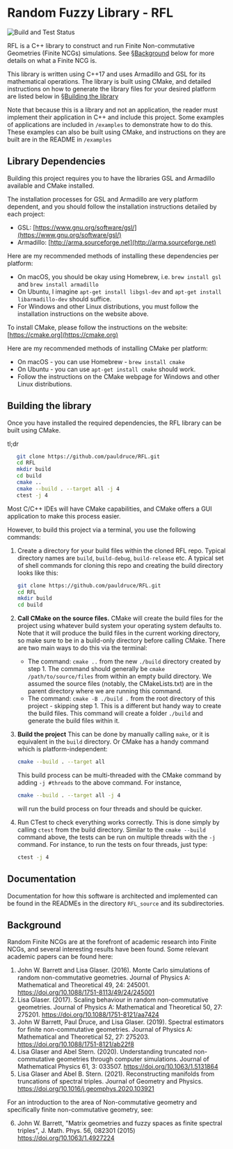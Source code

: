 # Random Fuzzy Library - RFL

![Build and Test Status](https://github.com/pauldruce/RFL/actions/workflows/build_and_test.yml/badge.svg)

RFL is a C++ library to construct and run Finite Non-commutative Geometries (Finite NCGs) simulations. See §[Background](#background) below for more details on what a Finite NCG is.

This library is written using C++17 and uses Armadillo and GSL for its mathematical operations.
The library is built using CMake, and detailed instructions on how to generate the library files for your desired platform are listed below in  §[Building the library](#building-the-library)

Note that because this is a library and not an application, the reader must implement their application in C++ and include this project.
Some examples of applications are included in `/examples` to demonstrate how to do this.
These examples can also be built using CMake, and instructions on they are built are in the README in `/examples`

## Library Dependencies
Building this project requires you to have the libraries GSL and Armadillo available and CMake installed.

The installation processes for GSL and Armadillo are very platform dependent, and you should follow the installation instructions detailed by each project:

- GSL: [https://www.gnu.org/software/gsl/](https://www.gnu.org/software/gsl/)
- Armadillo: [http://arma.sourceforge.net](http://arma.sourceforge.net)

Here are my recommended methods of installing these dependencies per platform:

* On macOS, you should be okay using Homebrew, i.e. `brew install gsl` and `brew install armadillo`
* On Ubuntu, I imagine `apt-get install libgsl-dev` and `apt-get install libarmadillo-dev` should suffice.
* For Windows and other Linux distributions, you must follow the installation instructions on the website above.

To install CMake, please follow the instructions on the website: [https://cmake.org](https://cmake.org)

Here are my recommended methods of installing CMake per platform:

- On macOS - you can use Homebrew - `brew install cmake`
- On Ubuntu - you can use `apt-get install cmake` should work.
- Follow the instructions on the CMake webpage for Windows and other Linux distributions.


## Building the library

Once you have installed the required dependencies, the RFL library can be built using CMake.

tl;dr
```bash
   git clone https://github.com/pauldruce/RFL.git
   cd RFL
   mkdir build
   cd build
   cmake ..
   cmake --build . --target all -j 4
   ctest -j 4
```

Most C/C++ IDEs will have CMake capabilities, and CMake offers a GUI application to make this process easier.

However, to build this project via a terminal, you use the following commands:

1. Create a directory for your build files within the cloned RFL repo. Typical directory names are `build`, `build-debug`, `build-release` etc.
   A typical set of shell commands for cloning this repo and creating the build directory looks like this:
   ```bash
   git clone https://github.com/pauldruce/RFL.git
   cd RFL
   mkdir build
   cd build
   ```
2. __Call CMake on the source files.__ CMake will create the build files for the project using whatever build system your operating system defaults to.
   Note that it will produce the build files in the current working directory, so make sure to be in a build-only directory before calling CMake.
   There are two main ways to do this via the terminal:
   * The command: `cmake ..` from the new `./build` directory created by step 1.
     The command should generally be `cmake /path/to/source/files` from within an empty build directory. We assumed the source files (notably, the CMakeLists.txt) are in the parent directory where we are running this command.
   * The command: `cmake -B ./build .` from the root directory of this project - skipping step 1.
     This is a different but handy way to create the build files. This command will create a folder `./build` and generate the build files within it.


3. __Build the project__ This can be done by manually calling `make`, or it is equivalent in the `build` directory. Or CMake has a handy command which is platform-independent:
   ```bash
   cmake --build . --target all
   ```
   This build process can be multi-threaded with the CMake command by adding `-j #threads` to the above command. For instance,
   ```bash
   cmake --build . --target all -j 4
   ```
   will run the build process on four threads and should be quicker.
4. Run CTest to check everything works correctly. This is done simply by calling `ctest` from the build directory. Similar to the `cmake --build` command above,
   the tests can be run on multiple threads with the `-j` command. For instance, to run the tests on four threads, just type:
   ```bash
   ctest -j 4
   ```



## Documentation

Documentation for how this software is architected and implemented can be found in the READMEs in the
directory `RFL_source` and its subdirectories.


## Background

Random Finite NCGs are at the forefront of academic research into Finite NCGs, and several interesting results have been found.
Some relevant academic papers can be found here:

1. John W. Barrett and Lisa Glaser. (2016). Monte Carlo simulations of random non-commutative geometries. Journal of Physics A: Mathematical and Theoretical 49, 24: 245001. https://doi.org/10.1088/1751-8113/49/24/245001
2. Lisa Glaser. (2017). Scaling behaviour in random non-commutative geometries. Journal of Physics A: Mathematical and Theoretical 50, 27: 275201. https://doi.org/10.1088/1751-8121/aa7424
3. John W Barrett, Paul Druce, and Lisa Glaser. (2019). Spectral estimators for finite non-commutative geometries. Journal of Physics A: Mathematical and Theoretical 52, 27: 275203. https://doi.org/10.1088/1751-8121/ab22f8
4. Lisa Glaser and Abel Stern. (2020). Understanding truncated non-commutative geometries through computer simulations. Journal of Mathematical Physics 61, 3: 033507. https://doi.org/10.1063/1.5131864
5. Lisa Glaser and Abel B. Stern. (2021). Reconstructing manifolds from truncations of spectral triples. Journal of Geometry and Physics. https://doi.org/10.1016/j.geomphys.2020.103921

For an introduction to the area of Non-commutative geometry and specifically finite non-commutative geometry, see:

6. John W. Barrett, "Matrix geometries and fuzzy spaces as finite spectral triples", J. Math. Phys. 56, 082301 (2015) https://doi.org/10.1063/1.4927224